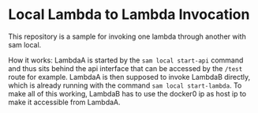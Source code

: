 # Local Lambda to Lambda Invocation

This repository is a sample for invoking one lambda through another with sam local.

How it works: LambdaA is started by the `sam local start-api` command and thus sits behind the api interface that can be accessed by the `/test` route for example. LambdaA is then supposed to invoke LambdaB directly, which is already running with the command `sam local start-lambda`. To make all of this working, LambdaB has to use the docker0 ip as host ip to make it accessible from LambdaA.
